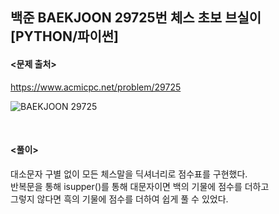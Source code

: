 ## 백준 BAEKJOON 29725번 체스 초보 브실이 [PYTHON/파이썬]

#### <문제 출처><br>
https://www.acmicpc.net/problem/29725

![BAEKJOON 29725](https://blog.kakaocdn.net/dn/K7tCs/btstMCJ7cxi/iry3Gx2Jjo7GUnp9MQl1M1/img.png)

<br>

#### <풀이><br>

대소문자 구별 없이 모든 체스말을 딕셔너리로 점수표를 구현했다.  
반복문을 통해 isupper()를 통해 대문자이면 백의 기물에 점수를 더하고  
그렇지 않다면 흑의 기물에 점수를 더하여 쉽게 풀 수 있었다.  
